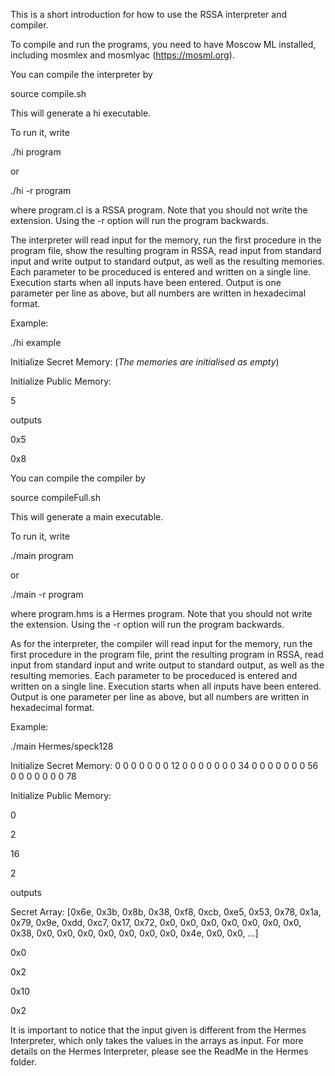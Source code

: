 This is a short introduction for how to use the RSSA interpreter 
and compiler.

To compile and run the programs, you need to have Moscow ML installed,
including mosmlex and mosmlyac (https://mosml.org).  

You can compile the interpreter by

source compile.sh

This will generate a hi executable.

To run it, write

./hi program

or

./hi -r program

where program.cl is a RSSA program.  Note that you should not write
the extension.  Using the -r option will run the program backwards.

The interpreter will read input for the memory, run the first 
procedure in the program file, show the resulting program in RSSA,
read input from standard input and write output to standard output, 
as well as the resulting memories. Each parameter to be proceduced 
is entered and written on a single line. Execution starts when all 
inputs have been entered.  Output is one parameter per line as above,
but all numbers are written in hexadecimal format.

Example:

./hi example

Initialize Secret Memory: (*The memories are initialised as empty*)

Initialize Public Memory:

5

outputs

0x5

0x8 

You can compile the compiler by

source compileFull.sh

This will generate a main executable.

To run it, write

./main program

or

./main -r program

where program.hms is a Hermes program.  Note that you should not write
the extension.  Using the -r option will run the program backwards.

As for the interpreter, the compiler will read input for the memory, 
run the first procedure in the program file, print the resulting program
in RSSA, read input from standard input and write output to standard output, 
as well as the resulting memories. Each parameter to be proceduced 
is entered and written on a single line. Execution starts when all 
inputs have been entered.  Output is one parameter per line as above,
but all numbers are written in hexadecimal format.

Example:

./main Hermes/speck128

Initialize Secret Memory: 0 0 0 0 0 0 0 12 0 0 0 0 0 0 0 34 0 0 0 0 0 0 0 56
0 0 0 0 0 0 0 78

Initialize Public Memory:

0

2

16

2

outputs

Secret Array: [0x6e, 0x3b, 0x8b, 0x38, 0xf8, 0xcb, 0xe5, 0x53, 0x78, 0x1a, 0x79, 
0x9e, 0xdd, 0xc7, 0x17, 0x72, 0x0, 0x0, 0x0, 0x0, 0x0, 0x0, 0x0, 0x38, 0x0, 0x0, 
0x0, 0x0, 0x0, 0x0, 0x0, 0x4e, 0x0, 0x0, ...]

0x0

0x2

0x10

0x2

It is important to notice that the input given is different from the Hermes
Interpreter, which only takes the values in the arrays as input. For more 
details on the Hermes Interpreter, please see the ReadMe in the Hermes folder. 
